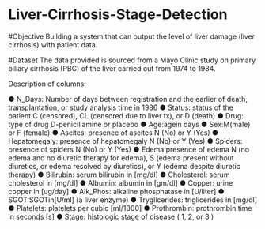 # Liver-Cirrhosis-Stage-Detection

#Objective
Building a system that can output the level of liver damage (liver cirrhosis) with patient data.

#Dataset
The data provided is sourced from a Mayo Clinic study on primary biliary cirrhosis (PBC) of the liver carried out from 1974 to 1984.

Description of columns:

 ● N_Days: Number of days between registration and the earlier of death, transplantation,
 or study analysis time in 1986
 ● Status: status of the patient C (censored), CL (censored due to liver tx), or D (death)
 ● Drug: type of drug D-penicillamine or placebo
 ● Age:agein days
 ● Sex:M(male) or F (female)
 ● Ascites: presence of ascites N (No) or Y (Yes)
 ● Hepatomegaly: presence of hepatomegaly N (No) or Y (Yes)
 ● Spiders: presence of spiders N (No) or Y (Yes)
 ● Edema:presence of edema N (no edema and no diuretic therapy for edema), S (edema
 present without diuretics, or edema resolved by diuretics), or Y (edema despite diuretic
 therapy)
 ● Bilirubin: serum bilirubin in [mg/dl]
 ● Cholesterol: serum cholesterol in [mg/dl]
 ● Albumin: albumin in [gm/dl]
 ● Copper: urine copper in [ug/day]
 ● Alk_Phos: alkaline phosphatase in [U/liter]
 ● SGOT:SGOTin[U/ml] (a liver enzyme)
 ● Tryglicerides: triglicerides in [mg/dl]
 ● Platelets: platelets per cubic [ml/1000]
 ● Prothrombin: prothrombin time in seconds [s]
 ● Stage: histologic stage of disease ( 1, 2, or 3 )

